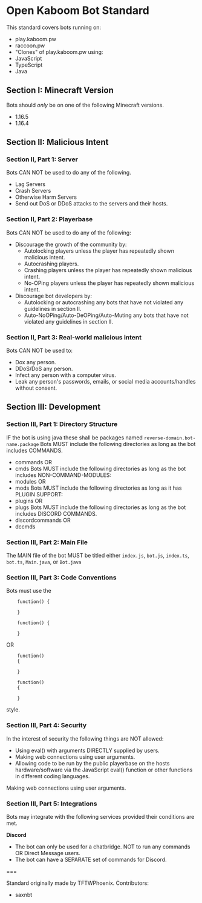 # Open Kaboom Bot Standard
This standard covers bots running on:
* play.kaboom.pw
* raccoon.pw
* "Clones" of play.kaboom.pw
using:
* JavaScript
* TypeScript
* Java

## Section I: Minecraft Version
Bots should *only* be on one of the following Minecraft versions.
* 1.16.5
* 1.16.4

## Section II: Malicious Intent

### Section II, Part 1: Server
Bots CAN NOT be used to do any of the following.
* Lag Servers
* Crash Servers
* Otherwise Harm Servers
* Send out DoS or DDoS attacks to the servers and their hosts.

### Section II, Part 2: Playerbase
Bots CAN NOT be used to do any of the following:
* Discourage the growth of the community by:
  * Autolocking players unless the player has repeatedly shown malicious intent.
  * Autocrashing players.
  * Crashing players unless the player has repeatedly shown malicious intent.
  * No-OPing players unless the player has repeatedly shown malicious intent.
* Discourage bot developers by:
  * Autolocking or autocrashing any bots that have not violated any guidelines in section II.
  * Auto-NoOPing/Auto-DeOPing/Auto-Muting any bots that have not violated any guidelines in section II.

### Section II, Part 3: Real-world malicious intent
Bots CAN NOT be used to:
* Dox any person.
* DDoS/DoS any person.
* Infect any person with a computer virus.
* Leak any person's passwords, emails, or social media accounts/handles without consent.

## Section III: Development

### Section III, Part 1: Directory Structure
IF the bot is using java these shall be packages named `reverse-domain.bot-name.package`
Bots MUST include the following directories as long as the bot includes COMMANDS.
* commands
OR
* cmds
Bots MUST include the following directories as long as the bot includes NON-COMMAND-MODULES:
* modules
OR
* mods
Bots MUST include the following directories as long as it has PLUGIN SUPPORT:
* plugins
OR
* plugs
Bots MUST include the following directories as long as the bot includes DISCORD COMMANDS.
* discordcommands
OR
* dccmds

### Section III, Part 2: Main File
The MAIN file of the bot MUST be titled either `index.js`, `bot.js`, `index.ts`, `bot.ts`, `Main.java`, or `Bot.java`

### Section III, Part 3: Code Conventions
Bots must use the
```
    function() {

    }

    function() {

    }
```
OR
```
    function() 
    {

    }

    function() 
    {

    }
```

style.

### Section III, Part 4: Security
In the interest of security the following things are NOT allowed:
* Using eval() with arguments DIRECTLY supplied by users.
* Making web connections using user arguments.
* Allowing code to be run by the public playerbase on the hosts hardware/software via the JavaScript eval() function or other functions in different coding languages.

Making web connections using user arguments.

### Section III, Part 5: Integrations
Bots may integrate with the following services provided their conditions are met.

**Discord**
* The bot can only be used for a chatbridge. NOT to run any commands OR Direct Message users.
* The bot can have a SEPARATE set of commands for Discord.



===

Standard originally made by TFTWPhoenix.
Contributors:
* saxnbt
